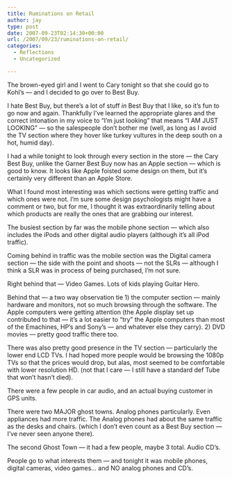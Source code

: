 ```yaml
---
title: Ruminations on Retail
author: jay
type: post
date: 2007-09-23T02:14:30+00:00
url: /2007/09/23/ruminations-on-retail/
categories:
  - Reflections
  - Uncategorized

---
```

The brown-eyed girl and I went to Cary tonight so that she could go to Kohl’s — and I decided to go over to Best Buy.

I hate Best Buy, but there’s a lot of stuff _in_ Best Buy that I like, so it’s fun to go now and again. Thankfully I’ve learned the appropriate glares and the correct intonation in my voice to “I’m just looking” that means “I AM JUST LOOKING” — so the salespeople don’t bother me (well, as long as I avoid the TV section where they hover like turkey vultures in the deep south on a hot, humid day).

I had a while tonight to look through every section in the store — the Cary Best Buy, unlike the Garner Best Buy now has an Apple section — which is good to know. It looks like Apple foisted some design on them, but it’s certainly very different than an Apple Store.

What I found most interesting was which sections were getting traffic and which ones were not. I’m sure some design psychologists might have a comment or two, but for me, I thought it was extraordinarily telling about which products are really the ones that are grabbing our interest.

The busiest section by far was the mobile phone section — which also includes the iPods and other digital audio players (although it’s all iPod traffic).

Coming behind in traffic was the mobile section was the Digital camera section — the side with the point and shoots — not the SLRs — although I think a SLR was in process of being purchased, I’m not sure.

Right behind that — Video Games. Lots of kids playing Guitar Hero.

Behind that — a two way observation tie 1) the computer section — mainly hardware and monitors, not so much browsing through the software. The Apple computers were getting attention (the Apple display set up contributed to that — it’s a lot easier to “try” the Apple computers than most of the Emachines, HP’s and Sony’s — and whatever else they carry). 2) DVD movies — pretty good traffic there too.

There was also pretty good presence in the TV section — particularly the lower end LCD TVs. I had hoped more people would be browsing the 1080p TVs so that the prices would drop, but alas, most seemed to be comfortable with lower resolution HD. (not that I care — I still have a standard def Tube that won’t hasn’t died).

There were a few people in car audio, and an actual buying customer in GPS units.

There were two MAJOR ghost towns. Analog phones particularly. Even appliances had more traffic. The Analog phones had about the same traffic as the desks and chairs. (which I don’t even count as a Best Buy section — I’ve never seen anyone there).

The second Ghost Town — it had a few people, maybe 3 total. Audio CD’s.

People go to what interests them — and tonight it was mobile phones, digital cameras, video games… and NO analog phones and CD’s.